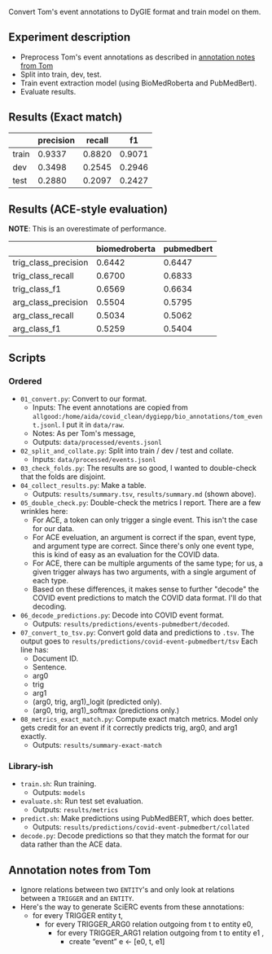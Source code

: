 Convert Tom's event annotations to DyGIE format and train model on them.


## Experiment description

- Preprocess Tom's event annotations as described in [annotation notes from Tom](#annotation-notes-from-tom)
- Split into train, dev, test.
- Train event extraction model (using BioMedRoberta and PubMedBert).
- Evaluate results.


## Results (Exact match)

|       |   precision |   recall |     f1 |
|-------|-------------|----------|--------|
| train |      0.9337 |   0.8820 | 0.9071 |
| dev   |      0.3498 |   0.2545 | 0.2946 |
| test  |      0.2880 |   0.2097 | 0.2427 |


## Results (ACE-style evaluation)

**NOTE**: This is an overestimate of performance.

|                      |   biomedroberta |   pubmedbert |
|----------------------|-----------------|--------------|
| trig_class_precision |          0.6442 |       0.6447 |
| trig_class_recall    |          0.6700 |       0.6833 |
| trig_class_f1        |          0.6569 |       0.6634 |
| arg_class_precision  |          0.5504 |       0.5795 |
| arg_class_recall     |          0.5034 |       0.5062 |
| arg_class_f1         |          0.5259 |       0.5404 |


## Scripts

### Ordered

- `01_convert.py`: Convert to our format.
  - Inputs: The event annotations are copied from `allgood:/home/aida/covid_clean/dygiepp/bio_annotations/tom_event.jsonl`. I put it in `data/raw`.
  - Notes: As per Tom's message,
  - Outputs: `data/processed/events.jsonl`
- `02_split_and_collate.py`: Split into train / dev / test and collate.
  - Inputs: `data/processed/events.jsonl`
- `03_check_folds.py`: The results are so good, I wanted to double-check that the folds are disjoint.
- `04_collect_results.py`: Make a table.
  - Outputs: `results/summary.tsv`, `results/summary.md` (shown above).
- `05_double_check.py`: Double-check the metrics I report. There are a few wrinkles here:
  - For ACE, a token can only trigger a single event. This isn't the case for our data.
  - For ACE eveluation, an argument is correct if the span, event type, and argument type are correct. Since there's only one event type, this is kind of easy as an evaluation for the COVID data.
  - For ACE, there can be multiple arguments of the same type; for us, a given trigger always has two arguments, with a single argument of each type.
  - Based on these differences, it makes sense to further "decode" the COVID event predictions to match the COVID data format. I'll do that decoding.
- `06_decode_predictions.py`: Decode into COVID event format.
  - Outputs: `results/predictions/events-pubmedbert/decoded`.
- `07_convert_to_tsv.py`: Convert gold data and predictions to `.tsv`. The output goes to `results/predictions/covid-event-pubmedbert/tsv` Each line has:
  - Document ID.
  - Sentence.
  - arg0
  - trig
  - arg1
  - (arg0, trig, arg1)_logit (predicted only).
  - (arg0, trig, arg1)_softmax (predictions only.)
- `08_metrics_exact_match.py`: Compute exact match metrics. Model only gets credit for an event if it correctly predicts trig, arg0, and arg1 exactly.
  - Outputs: `results/summary-exact-match`


### Library-ish

- `train.sh`: Run training.
  - Outputs: `models`
- `evaluate.sh`: Run test set evaluation.
  - Outputs: `results/metrics`
- `predict.sh`: Make predictions using PubMedBERT, which does better.
  - Outputs: `results/predictions/covid-event-pubmedbert/collated`
- `decode.py`: Decode predictions so that they match the format for our data rather than the ACE data.

## Annotation notes from Tom

- Ignore relations between two `ENTITY`'s and only look at relations between a `TRIGGER` and an `ENTITY`.
- Here's the way to generate SciERC events from these annotations:
  - for every TRIGGER entity t,
    - for every  TRIGGER_ARG0 relation outgoing from t to entity e0,
      - for every  TRIGGER_ARG1 relation outgoing from t to entity e1 ,
        - create “event” e <- [e0, t, e1]

